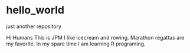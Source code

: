 # hello_world
just another repository

Hi Humans
This is JPM
I like icecream and rowing. Marathon regattas are my favorite.
In my spare time I am learning R programing.
